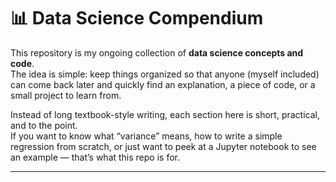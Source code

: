 # 📊 Data Science Compendium

This repository is my ongoing collection of **data science concepts and code**.  
The idea is simple: keep things organized so that anyone (myself included) can come back later and quickly find an explanation, a piece of code, or a small project to learn from.

Instead of long textbook-style writing, each section here is short, practical, and to the point.  
If you want to know what “variance” means, how to write a simple regression from scratch, or just want to peek at a Jupyter notebook to see an example — that’s what this repo is for.

---
